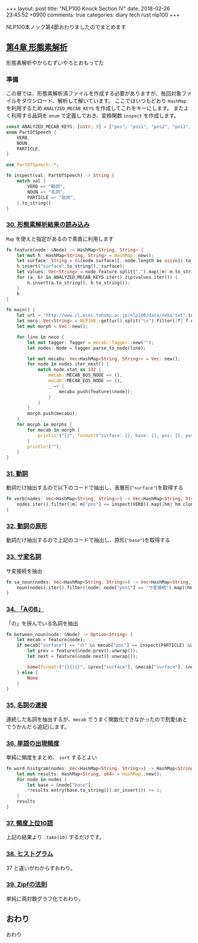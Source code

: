 +++
layout: post
title: "NLP100 Knock Section IV"
date: 2018-02-26 23:45:52 +0900
comments: true
categories: diary tech rust nlp100
+++

NLP100本ノック第4節おわりましたのでまとめます

## [第4章 形態素解析](http://www.cl.ecei.tohoku.ac.jp/nlp100/#ch4)

形態素解析やからむずいやろとおもってた

### 準備
この章では、形態素解析済ファイルを作成する必要がありますが、毎回対象ファイルをダウンロード、解析して解いています。
ここではいつもどおり `HashMap` を利用するため `ANALYZED_MECAB_KEYS` を作成してこれをキーにします。
またよく利用する品詞を `enum` で定義しておき、変換関数 `inspect` を作成します。

```rust
const ANALYZED_MECAB_KEYS: [&str; 9] = ["pos", "pos1", "pos2", "pos3", "a", "b", "base", "read", "speech"];
enum PartOfSpeech {
    VERB,
    NOUN,
    PARTICLE,
}

use PartOfSpeech::*;

fn inspect(val: PartOfSpeech) -> String {
    match val {
        VERB => "動詞",
        NOUN => "名詞",
        PARTICLE => "助詞",
    }.to_string()
}
```

### [30. 形態素解析結果の読み込み](http://www.cl.ecei.tohoku.ac.jp/nlp100/#sec30)
`Map` を使えと指定があるので素直に利用します

```rust
fn feature(node: &Node) -> HashMap<String, String> {
    let mut h: HashMap<String, String> = HashMap::new();
    let surface: String = (&(node.surface)[..node.length as usize]).to_string();
    h.insert("surface".to_string(), surface);
    let values: Vec<String> = node.feature.split(",").map(|m| m.to_string()).collect();
    for (a, b) in ANALYZED_MECAB_KEYS.iter().zip(values.iter()) {
        h.insert(a.to_string(), b.to_string());
    }
    h
}

fn main() {
    let url = "http://www.cl.ecei.tohoku.ac.jp/nlp100/data/neko.txt".to_string();
    let neco: Vec<String> = NLP100::get(url).split("\n").filter(|f| f.ne(&"")).map(|m| m.to_string()).collect();
    let mut morph = Vec::new();

    for line in neco {
        let mut tagger: Tagger = mecab::Tagger::new("");
        let nodes: Node = tagger.parse_to_node(line);

        let mut mecabu: Vec<HashMap<String, String>> = Vec::new();
        for node in nodes.iter_next() {
            match node.stat as i32 {
                mecab::MECAB_BOS_NODE => (),
                mecab::MECAB_EOS_NODE => (),
                _ => {
                    mecabu.push(feature(&node));
                }
            }
        }
        morph.push(mecabu);
    }
    for morph in morphs {
        for mecab in morph {
            println!("{}", format!("surface: {}, base: {}, pos: {}, pos1: {}", mecab["surface"], mecab["base"], mecab["pos"], mecab["pos1"]));
        }
        println!("");
    }
}
```
### [31. 動詞](http://www.cl.ecei.tohoku.ac.jp/nlp100/#sec31)
動詞だけ抽出するので以下のコードで抽出し、表層形(`"surface"`)を取得する

```rust
fn verb(nodes: Vec<HashMap<String, String>>) -> Vec<HashMap<String, String>> {
    nodes.iter().filter(|m| m["pos"] == inspect(VERB)).map(|hm| hm.clone()).collect()
}
```

### [32. 動詞の原形](http://www.cl.ecei.tohoku.ac.jp/nlp100/#sec32)
動詞だけ抽出するので上記のコードで抽出し、原形(`"base"`)を取得する

### [33. サ変名詞](http://www.cl.ecei.tohoku.ac.jp/nlp100/#sec33)
サ変接続を抽出

```rust
fn sa_noun(nodes: Vec<HashMap<String, String>>) -> Vec<HashMap<String, String>>{
    noun(nodes).iter().filter(|node| node["pos1"] == "サ変接続").map(|hm| hm.clone()).collect()
}
```

### [34. 「AのB」](http://www.cl.ecei.tohoku.ac.jp/nlp100/#sec34)
「の」を挾んでいる名詞を抽出

```rust
fn between_noun(node: &Node) -> Option<String> {
    let mecab = feature(node);
    if mecab["surface"] == "の" && mecab["pos"] == inspect(PARTICLE) && mecab["pos1"] == "連体化" {
        let prev = feature(&node.prev().unwrap());
        let next = feature(&node.next().unwrap());

        Some(format!("{}{}{}", &prev["surface"], &mecab["surface"], &next["surface"]))
    } else {
        None
    }
}
```

### [35. 名詞の連接](http://www.cl.ecei.tohoku.ac.jp/nlp100/#sec35)
連続した名詞を抽出するが、`mecab` でうまく関数化できなかったので割愛(あとでうかんだら追記)します。

### [36. 単語の出現頻度](http://www.cl.ecei.tohoku.ac.jp/nlp100/#sec36)
単純に頻度をまとめ、 `sort` するとよい

```rust
fn word_histgram(nodes: Vec<HashMap<String, String>>) -> HashMap<String, u64> {
    let mut results: HashMap<String, u64> = HashMap::new();
    for node in nodes {
        let base = &node["base"];
        *results.entry(base.to_string()).or_insert(0) += 1;
    }
    results
}
```

### [37. 頻度上位10語](http://www.cl.ecei.tohoku.ac.jp/nlp100/#sec37)
上記の結果より `.take(10)` するだけです。

### [38. ヒストグラム](http://www.cl.ecei.tohoku.ac.jp/nlp100/#sec38)
37 と違いがわからずおわり。

### [39. Zipfの法則](http://www.cl.ecei.tohoku.ac.jp/nlp100/#sec39)
単純に両対数グラフ化でおわり。

## おわり
おわり
